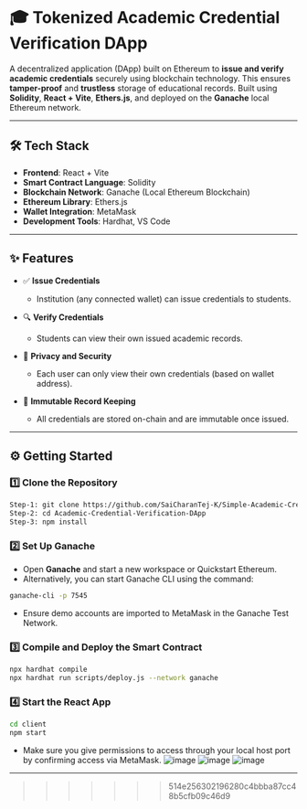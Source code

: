 

# 🎓 Tokenized Academic Credential Verification DApp

A decentralized application (DApp) built on Ethereum to **issue and verify academic credentials** securely using blockchain technology. This ensures **tamper-proof** and **trustless** storage of educational records. Built using **Solidity**, **React + Vite**, **Ethers.js**, and deployed on the **Ganache** local Ethereum network.

---

## 🛠️ Tech Stack

- **Frontend**: React + Vite  
- **Smart Contract Language**: Solidity  
- **Blockchain Network**: Ganache (Local Ethereum Blockchain)  
- **Ethereum Library**: Ethers.js  
- **Wallet Integration**: MetaMask  
- **Development Tools**: Hardhat, VS Code  

---

## ✨ Features

- ✅ **Issue Credentials**
  - Institution (any connected wallet) can issue credentials to students.
  
- 🔍 **Verify Credentials**
  - Students can view their own issued academic records.

- 🔐 **Privacy and Security**
  - Each user can only view their own credentials (based on wallet address).

- 🧾 **Immutable Record Keeping**
  - All credentials are stored on-chain and are immutable once issued.

---

## ⚙️ Getting Started

### 1️⃣ Clone the Repository

```bash
Step-1: git clone https://github.com/SaiCharanTej-K/Simple-Academic-Credential-Verification-DAPP
Step-2: cd Academic-Credential-Verification-DApp
Step-3: npm install
```

### 2️⃣ Set Up Ganache

- Open **Ganache** and start a new workspace or Quickstart Ethereum.
- Alternatively, you can start Ganache CLI using the command:

```bash
ganache-cli -p 7545
```

- Ensure demo accounts are imported to MetaMask in the Ganache Test Network.

### 3️⃣ Compile and Deploy the Smart Contract

```bash
npx hardhat compile
npx hardhat run scripts/deploy.js --network ganache
```

### 4️⃣ Start the React App

```bash
cd client
npm start
```

- Make sure you give permissions to access through your local host port by confirming access via MetaMask.
![image](https://github.com/user-attachments/assets/14acc26b-a8dc-4315-91b2-51e329a43f59)
![image](https://github.com/user-attachments/assets/132bd242-0217-45a7-ac95-effc7e6aec2f)
![image](https://github.com/user-attachments/assets/ce7499b0-2054-4f5c-a77e-496747bd5905)




---
>>>>>>> 514e256302196280c4bbba87cc48b5cfb09c46d9
